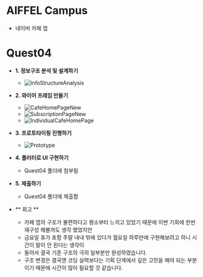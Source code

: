 # AIFFEL Campus
- 네이버 카페 앱


# Quest04
-  **1. 정보구조 분석 및 설계하기**
    - ![InfoStructureAnalysis](https://github.com/user-attachments/assets/5005e4f9-b430-4cf8-b3a2-c9b280d5ad64)

    
-  **2. 와이어 프레임 만들기**
    - ![CafeHomePageNew](https://github.com/user-attachments/assets/e22425cf-bc03-47d5-a55e-f49151079ccf)
    - ![SubscriptionPageNew](https://github.com/user-attachments/assets/ac81e942-646f-4bab-8b94-e2f12c43b31d)
    - ![IndividualCafeHomePage](https://github.com/user-attachments/assets/549f1b33-0ff8-4aae-bf2d-47f3bc8bcb41)

-  **3. 프로토타이핑 진행하기**
    - ![Prototype](https://github.com/user-attachments/assets/e089f87d-2de1-4a62-8d86-9487d439c280)

        
-  **4. 플러터로 UI 구현하기**
    - Quest04 폴더에 첨부됨

-  **5. 제출하기**
    - Quest04 폴더에 제출함

-  ** 회고 **
    - 카페 앱의 구조가 불편하다고 평소부터 느끼고 있었기 때문에 이번 기회에 한번 재구성 해볼까도 생각 했었지만
    - 금요일 휴가 포함 주말 내내 밖에 있다가 월요일 하루만에 구현해보려고 하니 시간이 말이 안 된다는 생각이
    - 들어서 결국 기존 구조의 극히 일부분만 완성하였습니다.
    - 구조 변경은 결국엔 코딩 실력보다는 기획 단계에서 깊은 고민을 해야 되는 부분이기 때문에 시간이 많이 필요할 것 같습니다.
